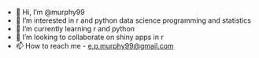 - 👋 Hi, I’m @murphy99
- 👀 I’m interested in r and python data science programming and statistics
- 🌱 I’m currently learning r and python
- 💞️ I’m looking to collaborate on shiny apps in r
- 📫 How to reach me - e.p.murphy99@gmail.com

<!---
murphy99/murphy99 is a ✨ special ✨ repository because its `README.md` (this file) appears on your GitHub profile.
You can click the Preview link to take a look at your changes.
--->
